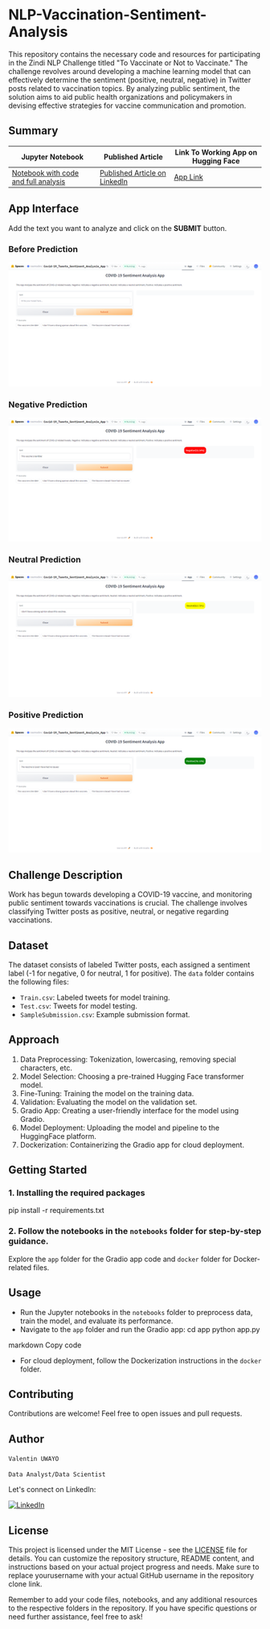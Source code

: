 # NLP-Vaccination-Sentiment-Analysis
This repository contains the necessary code and resources for participating in the Zindi NLP Challenge titled "To Vaccinate or Not to Vaccinate." The challenge revolves around developing a machine learning model that can effectively determine the sentiment (positive, neutral, negative) in Twitter posts related to vaccination topics. By analyzing public sentiment, the solution aims to aid public health organizations and policymakers in devising effective strategies for vaccine communication and promotion.

## Summary
|     Jupyter Notebook                       | Published Article|    Link To Working App on Hugging Face
| -------------                  | -------------    |    -----------------
|[Notebook with code and full analysis](dev/NLP_Vaccination_Sentiment_Analysis_RoBERTa.ipynb)|  [Published Article on Linkedln](https://www.linkedin.com/pulse/covid-19-tweets-sentiment-analysis-from-model-hugging-uwayo-valentin-cwnif)               |[App Link](https://huggingface.co/spaces/uwayovalentin/Covid-19_Tweets_Sentiment_Analysis_App)

## App Interface
Add the text you want to analyze and click on the **SUBMIT** button.

### Before Prediction

![App Screenshot](https://github.com/rasmodev/NLP-Vaccination-Sentiment-Analysis/blob/main/screenshots/HF_No_Pred.png)

### Negative Prediction
![App Screenshot](https://github.com/rasmodev/NLP-Vaccination-Sentiment-Analysis/blob/main/screenshots/HF_Negative.png)

### Neutral Prediction
![App Screenshot](https://github.com/rasmodev/NLP-Vaccination-Sentiment-Analysis/blob/main/screenshots/HF_Neutral.png)

### Positive Prediction
![App Screenshot](https://github.com/rasmodev/NLP-Vaccination-Sentiment-Analysis/blob/main/screenshots/HF_Positive.png)

## Challenge Description

Work has begun towards developing a COVID-19 vaccine, and monitoring public sentiment towards vaccinations is crucial. The challenge involves classifying Twitter posts as positive, neutral, or negative regarding vaccinations.

## Dataset

The dataset consists of labeled Twitter posts, each assigned a sentiment label (-1 for negative, 0 for neutral, 1 for positive). The `data` folder contains the following files:
- `Train.csv`: Labeled tweets for model training.
- `Test.csv`: Tweets for model testing.
- `SampleSubmission.csv`: Example submission format.

## Approach

1. Data Preprocessing: Tokenization, lowercasing, removing special characters, etc.
2. Model Selection: Choosing a pre-trained Hugging Face transformer model.
3. Fine-Tuning: Training the model on the training data.
4. Validation: Evaluating the model on the validation set.
5. Gradio App: Creating a user-friendly interface for the model using Gradio.
6. Model Deployment: Uploading the model and pipeline to the HuggingFace platform.
7. Dockerization: Containerizing the Gradio app for cloud deployment.

## Getting Started
### 1. Installing the required packages
pip install -r requirements.txt


### 2. Follow the notebooks in the `notebooks` folder for step-by-step guidance.

Explore the `app` folder for the Gradio app code and `docker` folder for Docker-related files.

## Usage

- Run the Jupyter notebooks in the `notebooks` folder to preprocess data, train the model, and evaluate its performance.
- Navigate to the `app` folder and run the Gradio app:
cd app
python app.py

markdown
Copy code
- For cloud deployment, follow the Dockerization instructions in the `docker` folder.

## Contributing

Contributions are welcome! Feel free to open issues and pull requests.

## Author

`Valentin UWAYO`

`Data Analyst/Data Scientist`

Let's connect on LinkedIn:

[![LinkedIn](https://img.shields.io/badge/LinkedIn-%230077B5?logo=linkedin&logoColor=white)](https://www.linkedin.com/in/uwayo-valentin-a12563168/) 



## License

This project is licensed under the MIT License - see the [LICENSE](LICENSE) file for details.
You can customize the repository structure, README content, and instructions based on your actual project progress and needs. Make sure to replace yourusername with your actual GitHub username in the repository clone link.

Remember to add your code files, notebooks, and any additional resources to the respective folders in the repository. If you have specific questions or need further assistance, feel free to ask!
